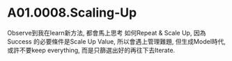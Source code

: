 # A01.0008.Scaling-Up

Observe到我在learn新方法, 都會馬上思考
如何Repeat & Scale Up, 因為Success 的必要條件是Scale Up Value, 所以會遇上管理難題, 但生成Model時代, 或許不要keep everything, 而是只篩選出好的再往下去Iterate. 